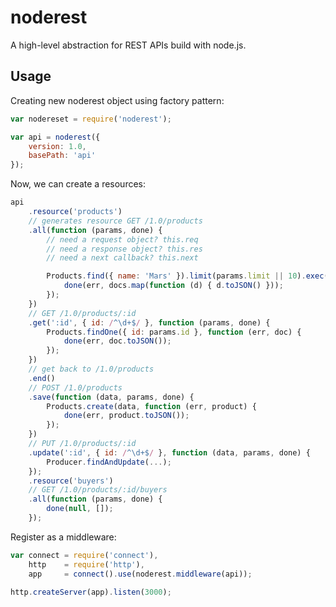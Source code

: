 noderest
========

A high-level abstraction for REST APIs build with node.js.

## Usage

Creating new noderest object using factory pattern:

```javascript
var nodereset = require('noderest');

var api = noderest({
	version: 1.0,
	basePath: 'api'
});
```

Now, we can create a resources:

```javascript
api
	.resource('products')
	// generates resource GET /1.0/products
	.all(function (params, done) {
		// need a request object? this.req
		// need a response object? this.res
		// need a next callback? this.next

		Products.find({ name: 'Mars' }).limit(params.limit || 10).exec(function (err, docs) {
			done(err, docs.map(function (d) { d.toJSON() }));
		});
	})
	// GET /1.0/products/:id
	.get(':id', { id: /^\d+$/ }, function (params, done) {
		Products.findOne({ id: params.id }, function (err, doc) {
			done(err, doc.toJSON());
		});
	})
	// get back to /1.0/products
	.end()
	// POST /1.0/products
	.save(function (data, params, done) {
		Products.create(data, function (err, product) {
			done(err, product.toJSON());
		});
	})
	// PUT /1.0/products/:id
	.update(':id', { id: /^\d+$/ }, function (data, params, done) {
		Producer.findAndUpdate(...);
	});
	.resource('buyers')
	// GET /1.0/products/:id/buyers
	.all(function (params, done) {
		done(null, []);
	});
```

Register as a middleware:

```javascript
var connect = require('connect'),
    http    = require('http'),
    app     = connect().use(noderest.middleware(api));

http.createServer(app).listen(3000);
```
